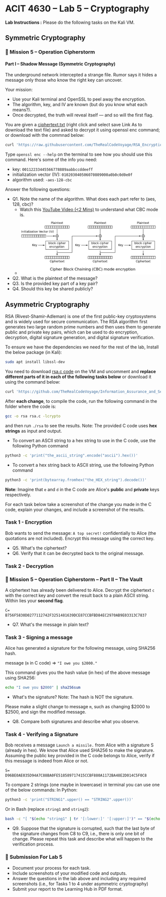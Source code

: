 # ACIT 4630 – Lab 5 – Cryptography

**Lab Instructions :**
Please do the following tasks on the Kali VM.

## Symmetric Cryptography

### 🎯 Mission 5 – Operation Cipherstorm

#### Part I – Shadow Message (Symmetric Cryptography)

The underground network intercepted a strange file. Rumor says it hides a message only those who know the right key can uncover.

Your mission:

- Use your Kali terminal and OpenSSL to peel away the encryption.
- The algorithm, key, and IV are known (but do you know what each means?).
- Once decrypted, the truth will reveal itself — and so will the first flag.

You are given a [ciphertext.txt](../files/ciphertext.txt) (right click and select save Link As to download the text file) and asked to decrypt it using openssl enc command; or download with the commnad below:

```sh
curl 'https://raw.githubusercontent.com/TheRealCodeVoyage/RSA_Encryption_Decryption_Lab/refs/heads/main/ciphertext.txt' > ciphertext.txt
```

Type `openssl enc --help` on the terminal to see how you should use this command. Here's some of the info you need:

- key: `00112233445566778889aabbccddeeff`
- initialization vector (IV): `010203040506070809000a0b0c0d0e0f`
- algorithm used: `-aes-128-cbc`

Answer the following questions:

- Q1. Note the name of the algorithm. What does each part refer to (aes, 128, cbc)?
  - Watch this [YouTube Video (<2 Mins)](https://www.youtube.com/watch?v=0D7OwYp6ZEc) to understand what CBC mode is.
  - ![CBC Mode Encryption](../images/lab5-fig-1.png)
- Q2. What is the plaintext of the message?
- Q3. Is the provided key part of a key pair?
- Q4. Should this key be shared publicly?

## Asymmetric Cryptography

RSA (Rivest-Shamir-Adleman) is one of the first public-key cryptosystems and is widely used for secure communication. The RSA algorithm first generates two large random prime numbers and then uses them to generate public and private key pairs, which can be used to do encryption, decryption, digital signature generation, and digital signature verification.

To ensure we have the dependencies we need for the rest of the lab, Install the below package (in Kali):

```sh
sudo apt install libssl-dev
```

You need to download [rsa.c code](../files/rsa.c) on the VM and uncomment and **replace different parts of it in each of the following tasks below** or download it using the command below:

```sh
curl 'https://github.com/TheRealCodeVoyage/Information_Assurance_and_Security_Labs/raw/refs/heads/main/docs/files/rsa.c' > rsa.c
```

After **each change**, to compile the code, run the following command in the folder where the code is:

```sh
gcc -o rsa rsa.c -lcrypto
```

and then run `./rsa` to see the results.
Note: The provided C code uses **hex strings** as input and output.

- To convert an ASCII string to a hex string to use in the C code, use the following Python command

```sh
python3 -c 'print("the_ascii_string".encode("ascii").hex())'
```

- To convert a hex string back to ASCII string, use the following Python command

```sh
python3 -c 'print(bytearray.fromhex("the_HEX_string").decode())' 
```

**Note**: Imagine that  `e`  and  `d`  in the C code are Alice's **public** and **private** keys respectively.

For each task below take a screenshot of the change you made in the C code, explain your changes, and include a screenshot of the results.

### Task 1 - Encryption

Bob wants to send the message: `A top secret!` confidentially to Alice (the quotations are not included). Encrypt this message using the correct key.

- Q5. What's the ciphertext?
- Q6. Verify that it can be decrypted back to the original message.

### Task 2 - Decryption

### 🎯 Mission 5 – Operation Cipherstorm – Part II – The Vault

A ciphertext has already been delivered to Alice. Decrypt the ciphertext `c` with the correct key and convert the result back to a plain ASCII string. Within lies your **second flag**.

```plaintext
C= 
B756F5830D0277112742F3251481639DCE87CCBFBD84EC2970AB9E03313C7837
```

- Q7. What's the message in plain text?

### Task 3 - Signing a message

Alice has generated a signature for the following message, using SHA256 hash.

message (`m` in C code) => `"I owe you $2000."`

This command gives you the hash value (in hex) of the above message using SHA256:

```sh
echo "I owe you $2000" | sha256sum 
```

- What's the signature? Note: The hash is NOT the signature.

Please make a slight change to message `m`, such as changing $2000 to $2500, and sign the modified message.

- Q8. Compare both signatures and describe what you observe.

### Task 4 - Verifying a Signature

Bob receives a message `Launch a missile.` from Alice with a signature S (already in hex). We know that Alice used SHA256 to make the signature. Assuming the public key provided in the C code belongs to Alice, verify if this message is indeed from Alice or not.

```plaintext
S=
D96BE0AE035D94A7C88BA0FE518589717415CCBF880A1172BA48E2D014C5F0C8
```

To compare 2 strings (one maybe in lowercase) in terminal you can use one of the below commands:
In Python:

```sh
python3 -c 'print("STRING1".upper() == "STRING2".upper())'
```

Or in Bash (replace `string1` and `string2`):

```sh
bash -c "[ "$(echo "string1" | tr '[:lower:]' '[:upper:]')" == "$(echo "string2" | tr '[:lower:]' '[:upper:]')" ] && echo "Match" || echo "No Match""
```

- Q9. Suppose that the signature is corrupted, such that the last byte of the signature changes from C8 to C9, i.e., there is only one bit of change. Please repeat this task and describe what will happen to the verification process.

### 📝 Submission For Lab 5

- Document your process for each task.
- Include screenshots of your modified code and outputs.
- Answer the questions in the lab above and including any required screenshots (i.e., for Tasks 1 to 4 under asymmetric cryptography)
- Submit your report to the Learning Hub in PDF format.
